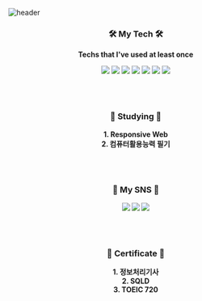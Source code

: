 ![header](https://capsule-render.vercel.app/api?type=Waving&color=auto&height=250&section=header&text=YeSol's%20Git%20Page&fontColor=808080&animation=fadeIn&fontSize=65)

<p><h3 align="center">🛠 My Tech 🛠</h3></p>

<p align="center"><b>Techs that I've used at least once</b></p>

<p align="center">
  <img src="https://img.shields.io/badge/C-A8B9CC?style=flat-square&logo=C&logoColor=white"/></a>
  <img src="https://img.shields.io/badge/Python-3766AB?style=flat-square&logo=Python&logoColor=white"/></a>
  <img src="https://img.shields.io/badge/HTML5-E34F26?style=flat-square&logo=HTML5&logoColor=white"/></a>
  <img src="https://img.shields.io/badge/CSS3-1572B6?style=flat-square&logo=CSS3&logoColor=white"/></a>
  <img src="https://img.shields.io/badge/JavaScript-F7DF1E?style=flat-square&logo=JavaScript&logoColor=white"/></a>
  <img src="https://img.shields.io/badge/MySQL-4479A1?style=flat-square&logo=MySQL&logoColor=white"/></a>
  <img src="https://img.shields.io/badge/React-61DAFB?style=flat-square&logo=React&logoColor=white"/></a>
</p>

<br>
<br>
<p><h3 align="center">📖 Studying 📖</h3></p>

<p align="center">
  <b>1. Responsive Web<br>
  <b>2. 컴퓨터활용능력 필기<br>
  
</p>

<br>
<br>
<p><h3 align="center">🐰 My SNS 🐰</h3></p>

<p align="center">
  <a href="https://www.instagram.com/y_e_sol_lee/"><img src="https://img.shields.io/badge/Instagram-E4405F?style=flat-square&logo=Instagram&logoColor=white&link=https://www.instagram.com/y_e_sol_lee/"/></a>
  <a href="https://blog.naver.com/jackey6493/"><img src="https://img.shields.io/badge/Blog-20C997?style=flat-square&logo=Blogger&logoColor=white&link=https://blog.naver.com/jackey6493/"/></a>
  <a href="https://github.com/dailysound/"><img src="https://img.shields.io/badge/Git-181717?style=flat-square&logo=Github&logoColor=white&link=https://github.com/dailysound/"/></a>
</p>
<br>
<br>

<p><h3 align="center">📜 Certificate 📜</h3></p>

<p align="center">
  <b>1. 정보처리기사<br>
  <b>2. SQLD<br>
  <b>3. TOEIC 720
</p>
<br>
<br>

